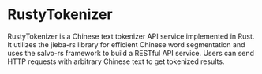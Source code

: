 # RustyTokenizer
RustyTokenizer is a Chinese text tokenizer API service implemented in Rust. It utilizes the jieba-rs library for efficient Chinese word segmentation and uses the salvo-rs framework to build a RESTful API service. Users can send HTTP requests with arbitrary Chinese text to get tokenized results.
